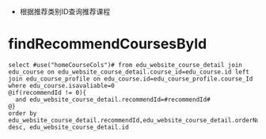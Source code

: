 * 根据推荐类别ID查询推荐课程
    
findRecommendCoursesById
===
    select #use("homeCourseCols")# from edu_website_course_detail join edu_course on edu_website_course_detail.course_id=edu_course.id left join edu_course_profile on edu_course.id=edu_course_profile.course_Id where edu_course.isavaliable=0
    @if(recommendId != 0){
      and edu_website_course_detail.recommendId=#recommendId#
    @}
    order by edu_website_course_detail.recommendId,edu_website_course_detail.orderNum desc, edu_website_course_detail.id